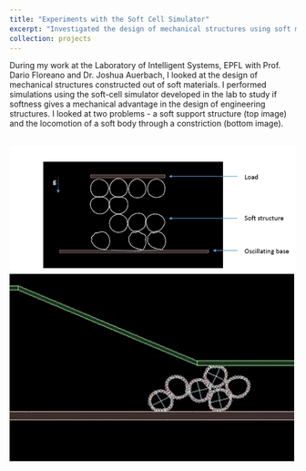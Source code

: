 ```yaml
---
title: "Experiments with the Soft Cell Simulator"
excerpt: "Investigated the design of mechanical structures using soft materials <br/><img src='/images/projectImages/SCS2.png'>"
collection: projects
---
```


During my work at the Laboratory of Intelligent Systems, EPFL with Prof. Dario Floreano and Dr. Joshua Auerbach, I looked at the design of mechanical structures constructed out of soft materials. I performed simulations using the soft-cell simulator developed in the lab to study if softness gives a mechanical advantage in the design of engineering structures. I looked at two problems - a soft support structure (top image) and the locomotion of a soft body through a constriction (bottom image).

<br/><img src='/images/projectImages/SCS1.png'>
<br/><img src='/images/projectImages/SCS2.png'>